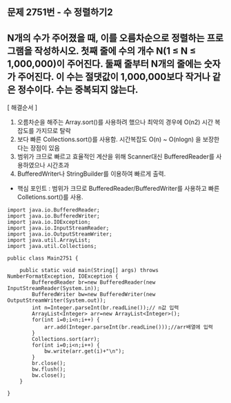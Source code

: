   
## 문제 2751번 - 수 정렬하기2 

N개의 수가 주어졌을 때, 이를 오름차순으로 정렬하는 프로그램을 작성하시오.
첫째 줄에 수의 개수 N(1 ≤ N ≤ 1,000,000)이 주어진다. 둘째 줄부터 N개의 줄에는 숫자가 주어진다. 이 수는 절댓값이 1,000,000보다 작거나 같은 정수이다. 수는 중복되지 않는다.
---------------
[ 해결순서 ]
1. 오름차순을 해주는 Array.sort()를 사용하려 했으나 최악의 경우에 O(n2) 시간 복잡도를 가지므로 탈락
2. 보다 빠른 Collections.sort()를 사용함. 시간복잡도 O(n) ~ O(nlogn) 을 보장한다는 장점이 있음
3. 범위가 크므로 빠르고 효율적인 계산을 위해 Scanner대신 BufferedReader를 사용하였으나 시간초과
4. BufferedWriter나 StringBuilder를 이용하여 빠르게 출력.

* 핵심 포인트 : 범위가 크므로 BufferedReader/BufferedWriter를 사용하고 빠른 Colletions.sort()를 사용.

```
import java.io.BufferedReader;
import java.io.BufferedWriter;
import java.io.IOException;
import java.io.InputStreamReader;
import java.io.OutputStreamWriter;
import java.util.ArrayList;
import java.util.Collections;

public class Main2751 {

	public static void main(String[] args) throws NumberFormatException, IOException {
		BufferedReader br=new BufferedReader(new InputStreamReader(System.in));
		BufferedWriter bw=new BufferedWriter(new OutputStreamWriter(System.out));
		int n=Integer.parseInt(br.readLine());// n값 입력
		ArrayList<Integer> arr=new ArrayList<Integer>();
		for(int i=0;i<n;i++) {
			arr.add(Integer.parseInt(br.readLine()));//arr배열에 입력
		}
		Collections.sort(arr);
		for(int i=0;i<n;i++) {
			bw.write(arr.get(i)+"\n");
		}
		br.close();
		bw.flush();
		bw.close();
	}

}
```
